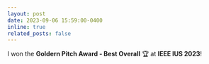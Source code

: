 ```yaml
---
layout: post
date: 2023-09-06 15:59:00-0400
inline: true
related_posts: false
---
```


I won the <b>Goldern Pitch Award - Best Overall</b> :trophy: at <b>IEEE IUS 2023</b>!

